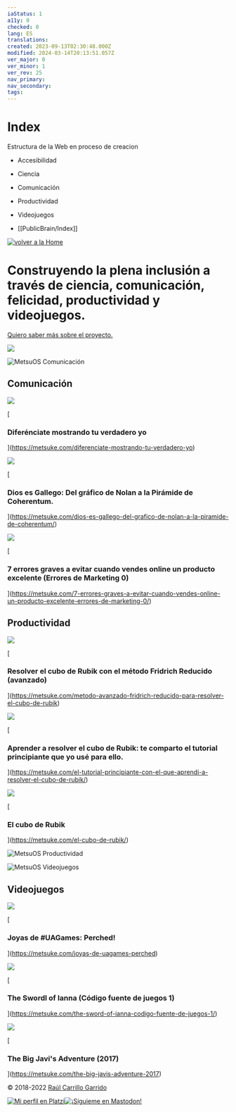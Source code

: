 ```yaml
---
iaStatus: 1
a11y: 0
checked: 0
lang: ES
translations: 
created: 2023-09-13T02:30:48.000Z
modified: 2024-03-14T20:13:51.057Z
ver_major: 0
ver_minor: 1
ver_rev: 25
nav_primary: 
nav_secondary: 
tags:
---
```

# Index

Estructura de la Web en proceso de creacion

* Accesibilidad
* Ciencia
* Comunicación
* Productividad
* Videojuegos

* [[PublicBrain/Index]]

[![volver a la Home](_resources/Home/d127e8f844e447284700247bb17d2e79_MD5.png)](https://metsuke.com/)

# Construyendo la plena inclusión a través de ciencia, comunicación, felicidad, productividad y videojuegos.

[Quiero saber más sobre el proyecto.](https://metsuke.com/el-proyecto/)

![](_resources/Home/7c9b3eae3cf7ac9cee99705bc4a9ca95_MD5.jpg)

![MetsuOS Comunicación](_resources/Home/7ca3d083137f8393ba2dee45a2381929_MD5.jpg)

## Comunicación

![](_resources/Home/92a7c46af952f314f852f24d54f40d70_MD5.jpg)

[

### Diferénciate mostrando tu verdadero yo

](https://metsuke.com/diferenciate-mostrando-tu-verdadero-yo)

![](_resources/Home/991f0d11b3763fa5c7c60506ae0a5205_MD5.jpg)

[

### Dios es Gallego: Del gráfico de Nolan a la Pirámide de Coherentum.

](https://metsuke.com/dios-es-gallego-del-grafico-de-nolan-a-la-piramide-de-coherentum/)

![](_resources/Home/cfbf4bdbac5f2f0977d62e90c47dfe08_MD5.jpg)

[

### 7 errores graves a evitar cuando vendes online un producto excelente (Errores de Marketing 0)

](https://metsuke.com/7-errores-graves-a-evitar-cuando-vendes-online-un-producto-excelente-errores-de-marketing-0/)

## Productividad

![](_resources/Home/947a7117bfc1d845985d5c5920108fd7_MD5.jpg)

[

### Resolver el cubo de Rubik con el método Fridrich Reducido (avanzado)

](https://metsuke.com/metodo-avanzado-fridrich-reducido-para-resolver-el-cubo-de-rubik)

![](_resources/Home/6f909554ab40ed1247bed5a68969c746_MD5.jpg)

[

### Aprender a resolver el cubo de Rubik: te comparto el tutorial principiante que yo usé para ello.

](https://metsuke.com/el-tutorial-principiante-con-el-que-aprendi-a-resolver-el-cubo-de-rubik/)

![](_resources/Home/e371a4e3aaad297ddef5f8bcb2057fed_MD5.jpg)

[

### El cubo de Rubik

](https://metsuke.com/el-cubo-de-rubik/)

![MetsuOS Productividad](_resources/Home/f08b8d651053957ddbf80fdd7953e713_MD5.jpg)

![MetsuOS Videojuegos](_resources/Home/5ef34074f1f0ee2b8db165f73f1c9aa5_MD5.jpg)

## Videojuegos

![](_resources/Home/50bf6e290a974b5ad8533fa91b57b127_MD5.jpg)

[

### Joyas de #UAGames: Perched!

](https://metsuke.com/joyas-de-uagames-perched)

![](_resources/Home/3518d8a7ed58a1b4784bf27e9b6e2ff2_MD5.jpg)

[

### The Swordl of Ianna (Código fuente de juegos 1)

](https://metsuke.com/the-sword-of-ianna-codigo-fuente-de-juegos-1/)

![](_resources/Home/70ea6cb9020d4c9365745d5021d958b0_MD5.jpg)

[

### The Big Javi's Adventure (2017)

](https://metsuke.com/the-big-javis-adventure-2017)

© 2018-2022 [Raúl Carrillo Garrido](https://www.linkedin.com/in/raulcarrillo/)

[](https://github.com/metsuke)[![Mi perfil en Platzi](_resources/Home/e0b7410aefeab09723cc159eacad6310_MD5.png)](https://platzi.com/p/metsuke)[![¡Síguieme en Mastodon!](_resources/Home/40f50a0bfc39636c1b15b0360b746e4a_MD5.png)](https://mastodon.metsuke.com/@metsuke)